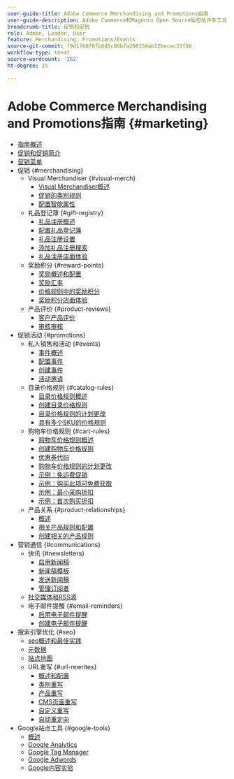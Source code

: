 ```yaml
---
user-guide-title: Adobe Commerce Merchandising and Promotions指南
user-guide-description: Adobe Commerce和Magento Open Source版包括许多工具，您可以使用这些工具来促进销售、创造客户参与机会以及设置定向促销活动。
breadcrumb-title: 促销和促销
role: Admin, Leader, User
feature: Merchandising, Promotions/Events
source-git-commit: f9d1f66f8fb8d5c00bfa298234ab22becec33f56
workflow-type: tm+mt
source-wordcount: '262'
ht-degree: 1%

---
```



# Adobe Commerce Merchandising and Promotions指南 {#marketing}

- [指南概述](guide-overview.md)
- [促销和促销简介](introduction.md)
- [营销菜单](marketing-menu.md)
- 促销 {#merchandising}
   - Visual Merchandiser {#visual-merch}
      - [Visual Merchandiser概述](visual-merchandiser.md)
      - [促销的类别规则](category-product-rules.md)
      - [配置智能属性](smart-attributes-configure.md)
   - 礼品登记簿 {#gift-registry}
      - [礼品注册概述](gift-registries.md)
      - [配置礼品登记簿](gift-registry-configure.md)
      - [礼品注册设置](gift-registry-create.md)
      - [添加礼品注册搜索](gift-registry-search.md)
      - [礼品注册店面体验](gift-registry-storefront.md)
   - 奖励积分 {#reward-points}
      - [奖励概述和配置](rewards-loyalty.md)
      - [奖励汇率](reward-exchange-rates.md)
      - [价格规则中的奖励积分](reward-points-price-rules.md)
      - [奖励积分店面体验](reward-points-storefront.md)
   - 产品评价 {#product-reviews}
      - [客户产品评价](product-reviews.md)
      - [审核审核](product-reviews-moderate.md)
- 促销活动 {#promotions}
   - 私人销售和活动 {#events}
      - [事件概述](events-private-sales.md)
      - [配置事件](event-configure.md)
      - [创建事件](event-create.md)
      - [活动邀请](invitations.md)
   - 目录价格规则 {#catalog-rules}
      - [目录价格规则概述](price-rules-catalog.md)
      - [创建目录价格规则](price-rules-catalog-create.md)
      - [目录价格规则的计划更改](price-rule-catalog-scheduled-changes.md)
      - [具有多个SKU的价格规则](price-rule-multiple-sku.md)
   - 购物车价格规则 {#cart-rules}
      - [购物车价格规则概述](price-rules-cart.md)
      - [创建购物车价格规则](price-rules-cart-create.md)
      - [优惠券代码](price-rules-cart-coupon.md)
      - [购物车价格规则的计划更改](price-rule-cart-scheduled-changes.md)
      - [示例：免运费促销](price-rules-cart-free-shipping.md)
      - [示例：购买此项可免费获取](price-rules-cart-buy-this-get-that.md)
      - [示例：最小采购折扣](price-rule-discount-minimum-purchase.md)
      - [示例：首次购买折扣](price-rule-discount-first-purchase.md)
   - 产品关系 {#product-relationships}
      - [概述](product-relationships.md)
      - [相关产品规则和配置](product-related-rules.md)
      - [创建相关的产品规则](product-related-rule-create.md)
- 营销通信 {#communications}
   - 快讯 {#newsletters}
      - [启用新闻稿](newsletters.md)
      - [新闻稿模板](newsletter-template.md)
      - [发送新闻稿](newsletter-queue.md)
      - [管理订阅者](newsletter-subscribers.md)
   - [社交媒体和RSS源](social-rss.md)
   - 电子邮件提醒 {#email-reminders}
      - [启用电子邮件提醒](email-reminder-rules.md)
      - [创建电子邮件提醒](email-reminder-rules-create.md)
- 搜索引擎优化 {#seo}
   - [seo概述和最佳实践](seo-overview.md)
   - [元数据](meta-data.md)
   - [站点地图](sitemap-xml.md)
   - URL重写 {#url-rewrites}
      - [概述和配置](url-rewrite.md)
      - [类别重写](url-rewrite-category.md)
      - [产品重写](url-rewrite-product.md)
      - [CMS页面重写](url-rewrite-cms-page.md)
      - [自定义重写](url-rewrite-custom.md)
      - [自动重定向](url-redirect-product-automatic.md)
- Google站点工具 {#google-tools}
   - [概述](google-tools.md)
   - [Google Analytics](google-analytics.md)
   - [Google Tag Manager](google-tag-manager.md)
   - [Google Adwords](google-adwords.md)
   - [Google内容实验](google-content-experiments.md)
